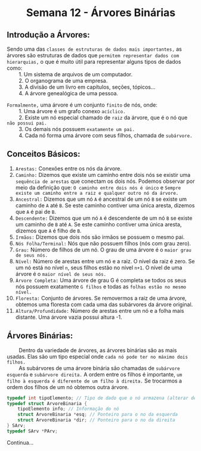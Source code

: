 <h1 align="center"> Semana 12 - Árvores Binárias </h1>

## Introdução a Árvores:
Sendo uma das `classes de estruturas de dados mais importantes,` as árvores são estruturas de dados que `permitem representar dados com hierarquias,` o que é muito útil para representar alguns tipos de dados como:
<br>&emsp;&emsp; 1. Um sistema de arquivos de um computador.
<br>&emsp;&emsp; 2. O organograma de uma empresa.
<br>&emsp;&emsp; 3. A divisão de um livro em capítulos, seções, tópicos...
<br>&emsp;&emsp; 4. A árvore genealógica de uma pessoa.

`Formalmente,` uma árvore é um conjunto `finito` de nós, onde:
<br>&emsp;&emsp; 1. Uma árvore é um grafo conexo `acíclico.`
<br>&emsp;&emsp; 2. Existe um nó especial chamado de `raiz` da árvore, que é o nó que `não possui pai.`
<br>&emsp;&emsp; 3. Os demais nós possuem `exatamente um pai.`
<br>&emsp;&emsp; 4. Cada nó forma uma árvore com seus filhos, chamada de `subárvore.`

## Conceitos Básicos:
1. `Arestas:` Conexões entre os nós da árvore.
1. `Caminho:` Dizemos que existe um caminho entre dois nós se existir uma `sequência de arestas` que conectam os dois nós. Podemos observar por meio da definição que: `O caminho entre dois nós é único` e `Sempre existe um caminho entre a raiz e qualquer outro nó da árvore.`
3. `Ancestral:` Dizemos que um nó `A` é ancestral de um nó `B` se existe um caminho de `A` até `B`. Se este caminho contiver uma única aresta, dizemos que `A` é pai de `B`.
4. `Descendente:` Dizemos que um nó `A` é descendente de um nó `B` se existe um caminho de `B` até `A`. Se este caminho contiver uma única aresta, dizemos que `A` é filho de `B`.
5. `Irmãos:` Dizemos que dois nós são irmãos se possuem o mesmo pai.
6. `Nós Folha/Terminal:` Nós que não possuem filhos (nós com grau zero). 
7. `Grau:` Número de filhos de um nó. O grau de uma árvore é o `maior grau de seus nós.`
8. `Nível:` Número de arestas entre um nó e a raiz. O nível da raiz é zero. Se um nó está no nível `n`, seus filhos estão no nível `n+1`. O nível de uma árvore é o `maior nível de seus nós.`
9. `Árvore Completa:` Uma árvore de grau G é completa se todos os seus nós possuem exatamente `G filhos` e todas as `folhas estão no mesmo nível.`
10. `Floresta:` Conjunto de árvores. Se removermos a raiz de uma árvore, obtemos uma floresta com cada uma das subárvores da árvore original.
11. `Altura/Profundidade:` Número de arestas entre um nó e a folha mais distante. Uma árvore vazia possui altura -1. 


## Árvores Binárias:
&emsp;&emsp; Dentro da variedade de árvores, as árvores binárias são as mais usadas. Elas são um tipo especial onde `cada nó pode ter no máximo dois filhos.`
<br>&emsp;&emsp; As subárvores de uma árvore binária são chamadas de `subárvore esquerda` e `subárvore direita.` A ordem entre os filhos é importante, `um filho à esquerda é diferente de um filho à direita.` Se trocarmos a ordem dos filhos de um nó obtemos outra árvore.

~~~c
typedef int tipoElemento; // Tipo de dado que o nó armazena (alterar de acordo com o problema)
typedef struct ArvoreBinaria {
	tipoElemento info; // Informação do nó
	struct ArvoreBinaria *esq; // Ponteiro para o no da esquerda
	struct ArvoreBinaria *dir; // Ponteiro para o no da direita
} SArv;
typedef SArv *PArv;
~~~


Continua...
